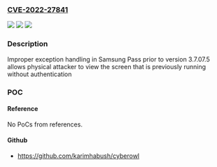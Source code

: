### [CVE-2022-27841](https://cve.mitre.org/cgi-bin/cvename.cgi?name=CVE-2022-27841)
![](https://img.shields.io/static/v1?label=Product&message=Samsung%20Pass&color=blue)
![](https://img.shields.io/static/v1?label=Version&message=n%2Fa&color=blue)
![](https://img.shields.io/static/v1?label=Vulnerability&message=CWE-703%3A%20Improper%20Check%20or%20Handling%20of%20Exceptional%20Conditions&color=brighgreen)

### Description

Improper exception handling in Samsung Pass prior to version 3.7.07.5 allows physical attacker to view the screen that is previously running without authentication

### POC

#### Reference
No PoCs from references.

#### Github
- https://github.com/karimhabush/cyberowl

